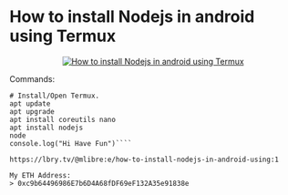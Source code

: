 # How to install Nodejs in android using Termux
<a href="https://www.youtube.com/watch?v=0i4ve79qPhw">
<p align="center">
<img src="http://img.youtube.com/vi/0i4ve79qPhw/0.jpg" alt="How to install Nodejs in android using Termux">
</p></a>


Commands:
````
# Install/Open Termux.
apt update
apt upgrade
apt install coreutils nano
apt install nodejs
node
console.log("Hi Have Fun")````

https://lbry.tv/@mlibre:e/how-to-install-nodejs-in-android-using:1

My ETH Address:
> 0xc9b64496986E7b6D4A68fDF69eF132A35e91838e